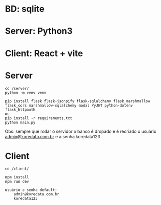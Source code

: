 # BD: sqlite
# Server: Python3
# Client: React + vite

# Server
    cd /server/
    python -m venv venv
    
    pip install flask flask-jsonpify flask-sqlalchemy flask_marshmallow flask_cors marshmallow-sqlalchemy modal PyJWT python-dotenv flask_httpauth
    ou
    pip install -r requirements.txt
    python main.py

Obs: sempre que rodar o servidor o banco é dropado e é recriado o usuário admin@koredata.com.br e a senha koredata123

# Client
    cd /client/

    npm install
    npm run dev
        
    usuário e senha default:
        admin@koredata.com.br
        koredata123
